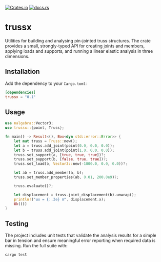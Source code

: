 [![Crates.io](https://img.shields.io/crates/v/trussx.svg)](https://crates.io/crates/trussx)
[![docs.rs](https://docs.rs/trussx/badge.svg)](https://docs.rs/trussx)

# trussx

Utilities for building and analysing pin-jointed truss structures. The crate provides a
small, strongly-typed API for creating joints and members, applying loads and supports,
and running a linear elastic analysis in three dimensions.

## Installation

Add the dependency to your `Cargo.toml`:

```toml
[dependencies]
trussx = "0.1"
```

## Usage

```rust
use nalgebra::Vector3;
use trussx::{point, Truss};

fn main() -> Result<(), Box<dyn std::error::Error>> {
    let mut truss = Truss::new();
    let a = truss.add_joint(point(0.0, 0.0, 0.0));
    let b = truss.add_joint(point(1.0, 0.0, 0.0));
    truss.set_support(a, [true, true, true])?;
    truss.set_support(b, [false, true, true])?;
    truss.set_load(b, Vector3::new(-1000.0, 0.0, 0.0))?;

    let ab = truss.add_member(a, b);
    truss.set_member_properties(ab, 0.01, 200.0e9)?;

    truss.evaluate()?;

    let displacement = truss.joint_displacement(b).unwrap();
    println!("ux = {:.3e} m", displacement.x);
    Ok(())
}
```

## Testing

The project includes unit tests that validate the analysis results for a simple bar in
tension and ensure meaningful error reporting when required data is missing. Run the
full suite with:

```bash
cargo test
```
